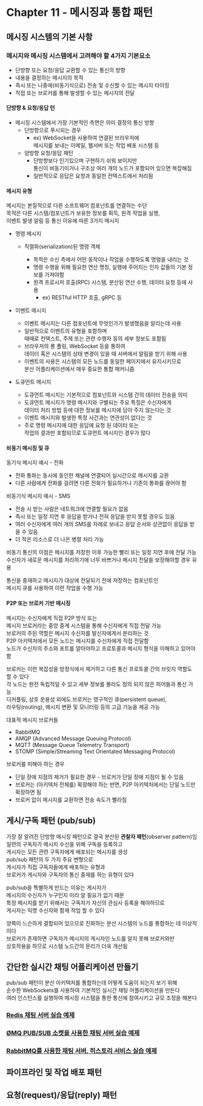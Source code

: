 # Chapter 11 - 메시징과 통합 패턴

## 메시징 시스템의 기본 사항

### 메시지와 메시징 시스템에서 고려해야 할 4가지 기본요소

- 단방향 또는 요청/응답 교환할 수 있는 통신의 방향
- 내용을 결정하는 메시지의 목적
- 즉시 또는 나중에(비동기식으로) 전송 및 수신할 수 있는 메시지 타이밍
- 직접 또는 브로커를 통해 발생할 수 있는 메시지의 전달

#### 단방향 & 요청/응답 턴

- 메시징 시스템에서 가장 기본적인 측면은 의미 결정의 통신 방향
  - 단방향으로 푸시되는 경우
    - ex) WebSocket을 사용하여 연결된 브라우저에  
      메시지를 보내는 이메일, 웹서버 또는 작업 배포 시스템 등
  - 양방향 요청/응답 패턴
    - 단방향보다 인기있으며 구현하기 쉬워 보이지만  
      통신이 비동기이거나 구조상 여러 개의 노드가 포함되어 있으면 복잡해짐
    - 일반적으로 응답은 요청과 동일한 컨텍스트에서 처리됨

#### 메시지 유형

메시지는 본질적으로 다른 소프트웨어 컴포넌트를 연결하는 수단  
목적은 다른 시스템/컴포넌트가 보유한 정보를 획득, 원격 작업을 실행,  
이벤트 발생 알림 등 통신 이유에 따른 3가지 메시지

- 명령 메시지

  - 직렬화(serialization)된 명령 객체

    - 목적은 수신 측에서 어떤 동작이나 작업을 수행하도록 명령을 내리는 것
    - 명령 수행을 위해 필요한 연산 명칭, 실행에 주어지는 인자 값들의 기본 정보를 가져야함
    - 원격 프로시저 호출(RPC) 시스템, 분산된 연산 수행, 데이터 요청 등에 사용
      - ex) RESTful HTTP 호출, gRPC 등

- 이벤트 메시지

  - 이벤트 메시지는 다른 컴포넌트에 무엇인가가 발생했음을 알리는데 사용
  - 일반적으로 이벤트의 유형을 포함하며  
    때때로 컨텍스트, 주제 또는 관련 수행자 등의 세부 정보도 포함됨
  - 브라우저의 롱 폴링, WebSocket 등을 통하여  
    데이터 혹은 시스템의 상태 변경이 있을 때 서버에서 알림을 받기 위해 사용
  - 이벤트의 사용은 시스템의 모든 노드를 동일한 페이지에서 유지시키므로  
    분산 어플리케이션에서 매우 중요한 통합 매커니즘

- 도큐먼트 메시지

  - 도큐먼트 메시지는 기본적으로 컴포넌트와 시스템 간의 데이터 전송을 의미
  - 도큐먼트 메시지가 명령 메시지와 구별되는 주요 특징은 수신자에게  
    데이터 처리 방법 등에 대한 정보를 메시지에 담아 주지 않는다는 것
  - 이벤트 메시지와 발생한 특정 사건과는 연관성이 없다는 것
  - 주로 명령 메시지에 대한 응답에 요청 된 데이터 또는  
    작업의 결과만 포함되므로 도큐먼트 메시지인 경우가 많다

#### 비동기 메시징 및 큐

동기식 메시지 예시 - 전화

- 전화 통화는 동시에 동인한 채널에 연결되어 실시간으로 메시지를 교환
- 다른 사람에게 전화를 걸려면 다른 전화가 필요하거나 기존의 통화를 끊어야 함

비동기식 메시지 예시 - SMS

- 전송 시 받는 사람은 네트워크에 연결할 필요가 없음
- 즉시 또는 일정 지연 후 응답을 받거나 전혀 응답을 받지 못할 경우도 있음
- 여러 수신자에게 여러 개의 SMS를 차례로 보내고 응답 순서와 상관없이 응답을 받을 수 있음
- 더 적은 리소스로 더 나은 병렬 처리 가능

비동기 통신의 이점은 메시지를 저장한 이후 가능한 빨리 또는 일정 지연 후에 전달 가능  
수신자가 새로운 메시지를 처리하기에 너무 바쁘거나 메시지 전달을 보장해야할 경우 유용

통신을 중재하고 메시지가 대상에 전달되기 전에 저장하는 컴포넌트인  
메시지 큐를 사용하여 이런 작업을 수행 가능

#### P2P 또는 브로커 기반 메시징

메시지는 수신자에게 직접 P2P 방식 또는  
메시지 브로커라는 중앙 중계 시스템을 통해 수신자에게 직접 전달 가능  
브로커의 주된 역할은 메시지 수신자를 발신자에게서 분리하는 것  
P2P 아키텍처에서 모든 노드는 메시지를 수신자에게 직접 전달함  
노드가 수신자의 주소와 포트를 알아야하고 프로토콜과 메시지 형식을 이해하고 있어야함

브로커는 이런 복잡성을 방정식에서 제거하고 다른 통신 프로토콜 간의 브릿지 역할도 할 수 있다  
각 노드는 완전 독립적일 수 있고 세부 정보를 몰라도 정의 되지 않은 피어들과 통신 가능  
디커플링, 상호 운용성 외에도 브로커는 영구적인 큐(persistent queue),  
라우팅(routing), 메시지 변환 및 모니터링 등의 고급 기능을 제공 가능

대표적 메시지 브로커들

- RabbitMQ
- AMQP (Advanced Message Queuing Protocol)
- MQTT (Message Queue Telemetry Transport)
- STOMP (Simple/Streaming Text Orientated Messaging Protocol)

브로커를 피해야 하는 경우

- 단일 장애 지점의 제거가 필요한 경우 - 브로커가 단일 장애 지점이 될 수 있음
- 브로커는 (아키텍처 전체를) 확장해야 하는 반면, P2P 아키텍처에서는 단일 노드만 확장하면 됨
- 브로커 없이 메시지를 교환하면 전송 속도가 빨라짐

## 게시/구독 패턴 (pub/sub)

가장 잘 알려진 단방향 메시징 패턴으로 결국 분산된 **관찰자 패턴**(observer pattern)임  
일련의 구독자가 메시지 수신을 위해 구독을 등록하고  
게시자는 모든 관련 구독자에게 배포되는 메시지를 생성  
pub/sub 패턴의 두 가지 주요 변형으로  
게시자가 직접 구독자들에게 배포하는 유형과  
브로커가 게시자와 구독자의 통신 중재를 하는 유형이 있다

pub/sub을 특별하게 만드는 이유는 게시자가  
메시지의 수신자가 누구인지 미리 알 필요가 없기 때문  
특정 메시지를 받기 위해서는 구독자가 자신의 관심사 등록을 해야하므로  
게시자는 익명 수신자와 함께 작업 할 수 있다

양쪽이 느슨하게 결합되어 있으므로 진화하는 분산 시스템의 노드를 통합하는 데 이상적이다  
브로커가 존재하면 구독자가 메시지의 게시자인 노드를 알지 못해 브로커와만  
상호작용을 하므로 시스템 노드간의 문리가 더욱 개선됨

## 간단한 실시간 채팅 어플리케이션 만들기

pub/sub 패턴이 분산 아키텍처를 통합하는데 어떻게 도움이 되는지 보기 위해  
순수한 WebSockets를 사용하여 기본적인 실시간 채팅 어플리케이션을 만든다  
여러 인스턴스를 실행하여 메시징 시스템을 통한 통신에 참여시키고 규모 조정을 해본다

### [Redis 채팅 서버 실습 예제](02.redis-real-time-chat-app)

### [ØMQ PUB/SUB 소켓을 사용한 채팅 서버 실습 예제](03.zmq-real-time-chat-app)

### [RabbitMQ를 사용한 채팅 서버, 히스토리 서비스 실습 예제](04.ampq-real-time-chat-app)

## 파이프라인 및 작업 배포 패턴

## 요청(request)/응답(reply) 패턴
